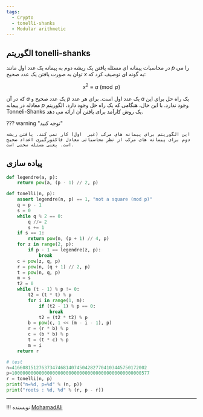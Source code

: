 ```yaml
---
tags:
  - Crypto
  - tonelli-shanks
  - Modular arithmetic
---
```


## الگوریتم tonelli-shanks

در محاسبات پیمانه ای مسئله یافتن یک ریشه دوم به پیمانه یک عدد اول مانند $p$ را می توان به صورت یافتن یک عدد صحیح $x$ به گونه ای توصیف کرد که:

$$
x^{2}\equiv a \pmod{p}
$$

که در آن $a$ یک عدد صحیح و $p$ یک عدد اول است. برای هر عدد $a$ یک راه حل برای این معادله در پیمانه $p$ وجود ندارد. با این حال، هنگامی که یک راه حل وجود دارد، الگوریتم Tonneli-Shanks یک روش کارآمد برای یافتن آن ارائه می دهد.

??? warning "توجه کنید"

    این الگوریتم برای پیمانه های مرکب (غیر  اول) کار نمی کند. یافتن ریشه دوم برای پیمانه های مرکب از نظر محاسباتی معادل فاکتورگیری اعداد صحیح است. یعنی مسئله سختی است.

## پیاده سازی

```py linenums="1" title="example.py"
def legendre(a, p):
    return pow(a, (p - 1) // 2, p)

def tonelli(n, p):
    assert legendre(n, p) == 1, "not a square (mod p)"
    q = p - 1
    s = 0
    while q % 2 == 0:
        q //= 2
        s += 1
    if s == 1:
        return pow(n, (p + 1) // 4, p)
    for z in range(2, p):
        if p - 1 == legendre(z, p):
            break
    c = pow(z, q, p)
    r = pow(n, (q + 1) // 2, p)
    t = pow(n, q, p)
    m = s
    t2 = 0
    while (t - 1) % p != 0:
        t2 = (t * t) % p
        for i in range(1, m):
            if (t2 - 1) % p == 0:
                break
            t2 = (t2 * t2) % p
        b = pow(c, 1 << (m - i - 1), p)
        r = (r * b) % p
        c = (b * b) % p
        t = (t * c) % p
        m = i
    return r

# test
n=41660815127637347468140745042827704103445750172002
p=100000000000000000000000000000000000000000000000577
r = tonelli(n, p)
print("n=%d, p=%d" % (n, p))
print("roots : %d, %d" % (r, p - r))
```

--- 

!!! نویسنده
    [MohamadAli](https://github.com/w0h4w4d4li)